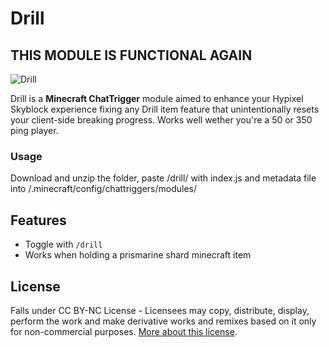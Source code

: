 # Drill
## THIS MODULE IS FUNCTIONAL AGAIN
![Drill](https://imgur.com/OEN3Bmh.png)


Drill is a **Minecraft ChatTrigger** module aimed to enhance your Hypixel Skyblock experience fixing any Drill item feature that unintentionally resets your client-side breaking progress. Works well wether you're a 50 or 350 ping player.

### Usage
Download and unzip the folder, paste /drill/ with index.js and metadata file into /.minecraft/config/chattriggers/modules/

## Features
 - Toggle with ```/drill```
 - Works when holding a prismarine shard minecraft item 
## License
Falls under CC BY-NC License - Licensees may copy, distribute, display, perform the work and make derivative works and remixes based on it only for non-commercial purposes.
[More about this license](https://en.wikipedia.org/wiki/Creative_Commons_NonCommercial_license).

